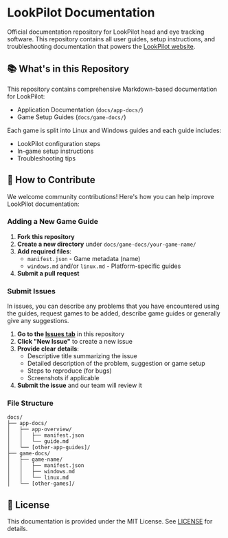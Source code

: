 # LookPilot Documentation

Official documentation repository for LookPilot head and eye tracking software. This repository contains all user guides, setup instructions, and troubleshooting documentation that powers the [LookPilot website](https://lookpilot.app).

## 📚 What's in this Repository

This repository contains comprehensive Markdown-based documentation for LookPilot:

- Application Documentation (`docs/app-docs/`)
- Game Setup Guides (`docs/game-docs/`)

Each game is split into Linux and Windows guides and each guide includes:
- LookPilot configuration steps
- In-game setup instructions
- Troubleshooting tips

## 🤝 How to Contribute

We welcome community contributions! Here's how you can help improve LookPilot documentation:

### Adding a New Game Guide

1. **Fork this repository**
2. **Create a new directory** under `docs/game-docs/your-game-name/`
3. **Add required files**:
   - `manifest.json` - Game metadata (name)
   - `windows.md` and/or `linux.md` - Platform-specific guides
4. **Submit a pull request**

### Submit Issues

In issues, you can describe any problems that you have encountered using the guides, request games to be added, describe game guides or generally give any suggestions.

1. **Go to the [Issues tab](https://github.com/your-repo/lookpilot-docs/issues)** in this repository
2. **Click "New Issue"** to create a new issue
3. **Provide clear details**:
   - Descriptive title summarizing the issue
   - Detailed description of the problem, suggestion or game setup
   - Steps to reproduce (for bugs)
   - Screenshots if applicable
4. **Submit the issue** and our team will review it

### File Structure

```
docs/
├── app-docs/
│   ├── app-overview/
│   │   ├── manifest.json
│   │   └── guide.md
│   └── [other-app-guides]/
├── game-docs/
│   ├── game-name/
│   │   ├── manifest.json
│   │   ├── windows.md
│   │   └── linux.md
│   └── [other-games]/
```
## 📝 License

This documentation is provided under the MIT License. See [LICENSE](LICENSE) for details.
